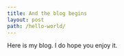 ```yaml
---
title: And the blog begins
layout: post
path: /hello-world/
---
```


Here is my blog. I do hope you enjoy it.
